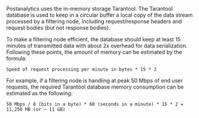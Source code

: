 Postanalytics uses the in-memory storage Tarantool. The Tarantool database is used to keep in a circular buffer a local copy of the data stream processed by a filtering node, including request/response headers and request bodies (but not response bodies). 

To make a filtering node efficient, the database should keep at least 15 minutes of transmitted data with about 2x overhead for data serialization. Following these points, the amount of memory can be estimated by the formula:

```
Speed of request processing per minute in bytes * 15 * 2
```

For example, if a filtering node is handling at peak 50 Mbps of end user requests, the required Tarantool database memory consumption can be estimated as the following:

```
50 Mbps / 8 (bits in a byte) * 60 (seconds in a minute) * 15 * 2 = 11,250 MB (or ~ 11 GB)
```